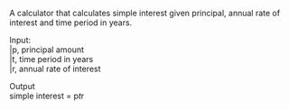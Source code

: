 A calculator that calculates simple interest given principal, annual rate of interest and time period in years.

Input:\
   |p, principal amount\
   |t, time period in years\
   |r, annual rate of interest
   
Output\
   simple interest = p*t*r
